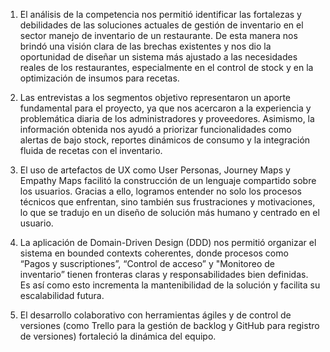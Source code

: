 1. El análisis de la competencia nos permitió identificar las fortalezas y debilidades de las soluciones actuales de gestión de inventario en el sector manejo de inventario de un restaurante. De esta manera nos brindó una visión clara de las brechas existentes y nos dio la oportunidad de diseñar un sistema más ajustado a las necesidades reales de los restaurantes, especialmente en el control de stock y en la optimización de insumos para recetas.
  
2. Las entrevistas a los segmentos objetivo representaron un aporte fundamental para el proyecto, ya que nos acercaron a la experiencia y problemática diaria de los administradores y proveedores. Asimismo, la información obtenida nos ayudó a priorizar funcionalidades como alertas de bajo stock, reportes dinámicos de consumo y la integración fluida de recetas con el inventario.

3. El uso de artefactos de UX como User Personas, Journey Maps y Empathy Maps facilitó la construcción de un lenguaje compartido sobre los usuarios. Gracias a ello, logramos entender no solo los procesos técnicos que enfrentan, sino también sus frustraciones y motivaciones, lo que se tradujo en un diseño de solución más humano y centrado en el usuario.

4. La aplicación de Domain-Driven Design (DDD) nos permitió organizar el sistema en bounded contexts coherentes, donde procesos como “Pagos y suscriptiones”, “Control de acceso” y "Monitoreo de inventario” tienen fronteras claras y responsabilidades bien definidas. Es así como esto incrementa la mantenibilidad de la solución y facilita su escalabilidad futura.

5. El desarrollo colaborativo con herramientas ágiles y de control de versiones (como Trello para la gestión de backlog y GitHub para registro de versiones) fortaleció la dinámica del equipo.